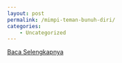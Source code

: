 ```yaml
---
layout: post
permalink: /mimpi-teman-bunuh-diri/
categories:
    - Uncategorized
---
```


[Baca Selengkapnya](/09)
